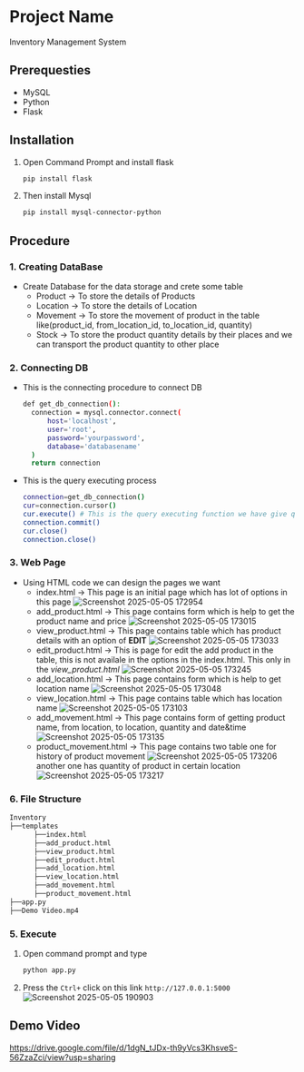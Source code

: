 # Project Name
Inventory Management System
## Prerequesties
- MySQL
- Python
- Flask
## Installation 
1. Open Command Prompt and install flask
   ```bash
   pip install flask
   ```
2. Then install Mysql
   ```bash
   pip install mysql-connector-python
   ```
## Procedure
### 1. Creating DataBase
- Create Database for the data storage and crete some table
  - Product -> To store the details of Products
  - Location -> To store the details of Location
  - Movement -> To store the movement of product in the table like(product_id, from_location_id, to_location_id, quantity)
  - Stock -> To store the product quantity details by their places and we can transport the product quantity to other place
### 2. Connecting DB
- This is the connecting procedure to connect DB
  ```bash
  def get_db_connection():
    connection = mysql.connector.connect(
        host='localhost',
        user='root',
        password='yourpassword',
        database='databasename'
    )
    return connection
  ```
- This is the query executing process
  ```bash
  connection=get_db_connection()
  cur=connection.cursor()
  cur.execute() # This is the query executing function we have give query here
  connection.commit()
  cur.close()
  connection.close()
  ```
### 3. Web Page 
- Using HTML code we can design the pages we want
  - index.html -> This page is an initial page which has lot of options in this page
    ![Screenshot 2025-05-05 172954](https://github.com/user-attachments/assets/5c209f5b-8976-4c8b-9508-8315221d921a)
  - add_product.html -> This page contains form which is help to get the product name and price
    ![Screenshot 2025-05-05 173015](https://github.com/user-attachments/assets/2e64e2e4-9fd4-40a0-b8bc-7a4b080bbd00)
  - view_product.html -> This page contains table which has product details with an option of **EDIT**
    ![Screenshot 2025-05-05 173033](https://github.com/user-attachments/assets/9454c74f-be67-49e9-a949-d226f1b43aba)
  - edit_product.html -> This is page for edit the add product in the table, this is not availale in the options in the index.html. This only in the *view_product.html*
    ![Screenshot 2025-05-05 173245](https://github.com/user-attachments/assets/7c5b4d2a-32ba-4ed3-86e8-4301729ecf8a)
  - add_location.html -> This page contains form which is help to get location name
    ![Screenshot 2025-05-05 173048](https://github.com/user-attachments/assets/0721f2f1-4d62-4e71-8bda-a2122c111f42)
  - view_location.html -> This page contains table which has location name
    ![Screenshot 2025-05-05 173103](https://github.com/user-attachments/assets/5206ae08-e708-4382-804c-999543b1c6c7)
  - add_movement.html -> This page contains form of getting product name, from location, to location, quantity and date&time
    ![Screenshot 2025-05-05 173135](https://github.com/user-attachments/assets/4dfeb23e-c012-4b9d-a898-8da87dff4ce5)
  - product_movement.html -> This page contains two table one for history of product movement
    ![Screenshot 2025-05-05 173206](https://github.com/user-attachments/assets/baa6ffe2-6401-4994-92f6-088f8238e57c)
    another one has quantity of product in certain location
    ![Screenshot 2025-05-05 173217](https://github.com/user-attachments/assets/c7cbf490-a222-434f-bcef-af8000322f34)
### 6. File Structure
```bash
Inventory
├──templates
      ├──index.html
      ├──add_product.html
      ├──view_product.html
      ├──edit_product.html
      ├──add_location.html
      ├──view_location.html
      ├──add_movement.html
      ├──product_movement.html
├──app.py
├──Demo Video.mp4
```
### 5. Execute
1. Open command prompt and type
   ```bash
   python app.py
   ```
2. Press the ```Ctrl+``` click on this link ```http://127.0.0.1:5000```
   ![Screenshot 2025-05-05 190903](https://github.com/user-attachments/assets/77bf3dc9-0394-44ed-b86c-6d26cf83ff29)
## Demo Video
https://drive.google.com/file/d/1dgN_tJDx-th9yVcs3KhsveS-56ZzaZci/view?usp=sharing
